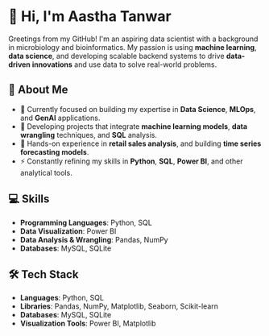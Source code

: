 # 👋 Hi, I'm Aastha Tanwar

Greetings from my GitHub! I'm an aspiring data scientist with a background in microbiology and bioinformatics. My passion is using **machine learning**, **data science**, and developing scalable backend systems to drive **data-driven innovations** and use data to solve real-world problems.

## 🌟 About Me

- 🔭 Currently focused on building my expertise in **Data Science**, **MLOps**, and **GenAI** applications.
- 🌱 Developing projects that integrate **machine learning models**, **data wrangling** techniques, and **SQL** analysis.
- 💼 Hands-on experience in **retail sales analysis**, and building **time series forecasting models**.
- ⚡ Constantly refining my skills in **Python**, **SQL**, **Power BI**, and other analytical tools.

## 💻 Skills

- **Programming Languages**: Python, SQL
- **Data Visualization**: Power BI
- **Data Analysis & Wrangling**: Pandas, NumPy
- **Databases**: MySQL, SQLite

## 🛠️ Tech Stack

- **Languages**: Python, SQL
- **Libraries**: Pandas, NumPy, Matplotlib, Seaborn, Scikit-learn
- **Databases**: MySQL, SQLite
- **Visualization Tools**: Power BI, Matplotlib



<!--
**Tanwar-Aastha/Tanwar-Aastha** is a ✨ _special_ ✨ repository because its `README.md` (this file) appears on your GitHub profile.

Here are some ideas to get you started:

- 🔭 I’m currently working on ...
- 🌱 I’m currently learning ...
- 👯 I’m looking to collaborate on ...
- 🤔 I’m looking for help with ...
- 💬 Ask me about ...
- 📫 How to reach me: ...
- 😄 Pronouns: ...
- ⚡ Fun fact: ...
-->


